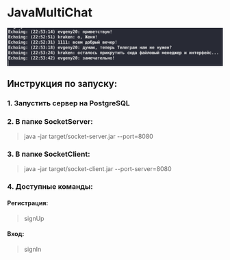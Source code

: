 # JavaMultiChat
<img align="center" src="screenshot.png" alt="Screenshot of the game" /></img>
## Инструкция по запуску:
### 1. Запустить  сервер на PostgreSQL
### 2. В папке SocketServer:
> java -jar target/socket-server.jar --port=8080
### 3. В папке SocketClient:
> java -jar target/socket-client.jar --port-server=8080
### 4. Доступные команды:
#### Регистрация:
> signUp
#### Вход:
> signIn
